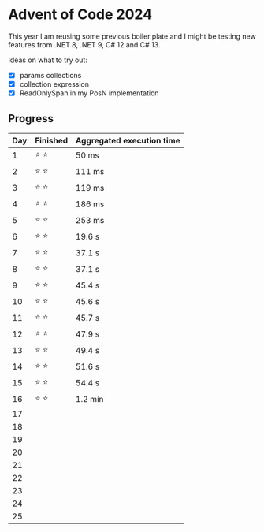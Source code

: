 # Advent of Code 2024

This year I am reusing some previous boiler plate and I might be testing new features from .NET 8, .NET 9, C# 12 and C# 13.

Ideas on what to try out:
- [x] params collections
- [x] collection expression
- [x] ReadOnlySpan in my PosN implementation

## Progress
| Day | Finished      | Aggregated execution time |
|-----|---------------|----------------------|
| 1   | :star: :star: | 50 ms |
| 2   | :star: :star: | 111 ms|
| 3   | :star: :star: | 119 ms|
| 4   | :star: :star: | 186 ms|
| 5   | :star: :star: | 253 ms|
| 6   | :star: :star: | 19.6 s|
| 7   | :star: :star: | 37.1 s|
| 8   | :star: :star: | 37.1 s|
| 9   | :star: :star: | 45.4 s|
| 10  | :star: :star: | 45.6 s|
| 11  | :star: :star: | 45.7 s|
| 12  | :star: :star: | 47.9 s|
| 13  | :star: :star: | 49.4 s|
| 14  | :star: :star: | 51.6 s|
| 15  | :star: :star: | 54.4 s|
| 16  | :star: :star: | 1.2 min|
| 17  | ||
| 18  | ||
| 19  | ||
| 20  | ||
| 21  | ||
| 22  | ||
| 23  | ||
| 24  | ||
| 25  | ||

